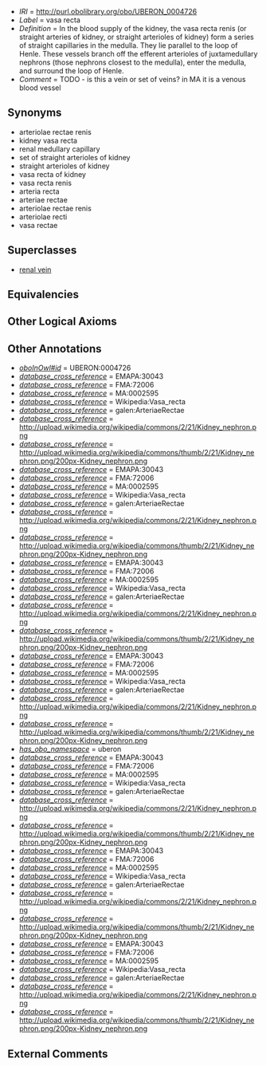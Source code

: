  * *IRI* = http://purl.obolibrary.org/obo/UBERON_0004726
 * *Label* = vasa recta
 * *Definition* = In the blood supply of the kidney, the vasa recta renis (or straight arteries of kidney, or straight arterioles of kidney) form a series of straight capillaries in the medulla. They lie parallel to the loop of Henle. These vessels branch off the efferent arterioles of juxtamedullary nephrons (those nephrons closest to the medulla), enter the medulla, and surround the loop of Henle.
 * *Comment* = TODO - is this a vein or set of veins? in MA it is a venous blood vessel

## Synonyms

 * arteriolae rectae renis
 * kidney vasa recta
 * renal medullary capillary
 * set of straight arterioles of kidney
 * straight arterioles of kidney
 * vasa recta of kidney
 * vasa recta renis
 * arteria recta
 * arteriae rectae
 * arteriolae rectae renis
 * arteriolae recti
 * vasa rectae

## Superclasses

 * [renal vein](../../UBERON/40/UBERON_0001140.md)

## Equivalencies


## Other Logical Axioms


## Other Annotations

 * *[oboInOwl#id](../../id/oboInOwl#id.md)* = UBERON:0004726
 * *[database_cross_reference](../../ef/oboInOwl#hasDbXref.md)* = EMAPA:30043
 * *[database_cross_reference](../../ef/oboInOwl#hasDbXref.md)* = FMA:72006
 * *[database_cross_reference](../../ef/oboInOwl#hasDbXref.md)* = MA:0002595
 * *[database_cross_reference](../../ef/oboInOwl#hasDbXref.md)* = Wikipedia:Vasa_recta
 * *[database_cross_reference](../../ef/oboInOwl#hasDbXref.md)* = galen:ArteriaeRectae
 * *[database_cross_reference](../../ef/oboInOwl#hasDbXref.md)* = http://upload.wikimedia.org/wikipedia/commons/2/21/Kidney_nephron.png
 * *[database_cross_reference](../../ef/oboInOwl#hasDbXref.md)* = http://upload.wikimedia.org/wikipedia/commons/thumb/2/21/Kidney_nephron.png/200px-Kidney_nephron.png
 * *[database_cross_reference](../../ef/oboInOwl#hasDbXref.md)* = EMAPA:30043
 * *[database_cross_reference](../../ef/oboInOwl#hasDbXref.md)* = FMA:72006
 * *[database_cross_reference](../../ef/oboInOwl#hasDbXref.md)* = MA:0002595
 * *[database_cross_reference](../../ef/oboInOwl#hasDbXref.md)* = Wikipedia:Vasa_recta
 * *[database_cross_reference](../../ef/oboInOwl#hasDbXref.md)* = galen:ArteriaeRectae
 * *[database_cross_reference](../../ef/oboInOwl#hasDbXref.md)* = http://upload.wikimedia.org/wikipedia/commons/2/21/Kidney_nephron.png
 * *[database_cross_reference](../../ef/oboInOwl#hasDbXref.md)* = http://upload.wikimedia.org/wikipedia/commons/thumb/2/21/Kidney_nephron.png/200px-Kidney_nephron.png
 * *[database_cross_reference](../../ef/oboInOwl#hasDbXref.md)* = EMAPA:30043
 * *[database_cross_reference](../../ef/oboInOwl#hasDbXref.md)* = FMA:72006
 * *[database_cross_reference](../../ef/oboInOwl#hasDbXref.md)* = MA:0002595
 * *[database_cross_reference](../../ef/oboInOwl#hasDbXref.md)* = Wikipedia:Vasa_recta
 * *[database_cross_reference](../../ef/oboInOwl#hasDbXref.md)* = galen:ArteriaeRectae
 * *[database_cross_reference](../../ef/oboInOwl#hasDbXref.md)* = http://upload.wikimedia.org/wikipedia/commons/2/21/Kidney_nephron.png
 * *[database_cross_reference](../../ef/oboInOwl#hasDbXref.md)* = http://upload.wikimedia.org/wikipedia/commons/thumb/2/21/Kidney_nephron.png/200px-Kidney_nephron.png
 * *[database_cross_reference](../../ef/oboInOwl#hasDbXref.md)* = EMAPA:30043
 * *[database_cross_reference](../../ef/oboInOwl#hasDbXref.md)* = FMA:72006
 * *[database_cross_reference](../../ef/oboInOwl#hasDbXref.md)* = MA:0002595
 * *[database_cross_reference](../../ef/oboInOwl#hasDbXref.md)* = Wikipedia:Vasa_recta
 * *[database_cross_reference](../../ef/oboInOwl#hasDbXref.md)* = galen:ArteriaeRectae
 * *[database_cross_reference](../../ef/oboInOwl#hasDbXref.md)* = http://upload.wikimedia.org/wikipedia/commons/2/21/Kidney_nephron.png
 * *[database_cross_reference](../../ef/oboInOwl#hasDbXref.md)* = http://upload.wikimedia.org/wikipedia/commons/thumb/2/21/Kidney_nephron.png/200px-Kidney_nephron.png
 * *[has_obo_namespace](../../ce/oboInOwl#hasOBONamespace.md)* = uberon
 * *[database_cross_reference](../../ef/oboInOwl#hasDbXref.md)* = EMAPA:30043
 * *[database_cross_reference](../../ef/oboInOwl#hasDbXref.md)* = FMA:72006
 * *[database_cross_reference](../../ef/oboInOwl#hasDbXref.md)* = MA:0002595
 * *[database_cross_reference](../../ef/oboInOwl#hasDbXref.md)* = Wikipedia:Vasa_recta
 * *[database_cross_reference](../../ef/oboInOwl#hasDbXref.md)* = galen:ArteriaeRectae
 * *[database_cross_reference](../../ef/oboInOwl#hasDbXref.md)* = http://upload.wikimedia.org/wikipedia/commons/2/21/Kidney_nephron.png
 * *[database_cross_reference](../../ef/oboInOwl#hasDbXref.md)* = http://upload.wikimedia.org/wikipedia/commons/thumb/2/21/Kidney_nephron.png/200px-Kidney_nephron.png
 * *[database_cross_reference](../../ef/oboInOwl#hasDbXref.md)* = EMAPA:30043
 * *[database_cross_reference](../../ef/oboInOwl#hasDbXref.md)* = FMA:72006
 * *[database_cross_reference](../../ef/oboInOwl#hasDbXref.md)* = MA:0002595
 * *[database_cross_reference](../../ef/oboInOwl#hasDbXref.md)* = Wikipedia:Vasa_recta
 * *[database_cross_reference](../../ef/oboInOwl#hasDbXref.md)* = galen:ArteriaeRectae
 * *[database_cross_reference](../../ef/oboInOwl#hasDbXref.md)* = http://upload.wikimedia.org/wikipedia/commons/2/21/Kidney_nephron.png
 * *[database_cross_reference](../../ef/oboInOwl#hasDbXref.md)* = http://upload.wikimedia.org/wikipedia/commons/thumb/2/21/Kidney_nephron.png/200px-Kidney_nephron.png
 * *[database_cross_reference](../../ef/oboInOwl#hasDbXref.md)* = EMAPA:30043
 * *[database_cross_reference](../../ef/oboInOwl#hasDbXref.md)* = FMA:72006
 * *[database_cross_reference](../../ef/oboInOwl#hasDbXref.md)* = MA:0002595
 * *[database_cross_reference](../../ef/oboInOwl#hasDbXref.md)* = Wikipedia:Vasa_recta
 * *[database_cross_reference](../../ef/oboInOwl#hasDbXref.md)* = galen:ArteriaeRectae
 * *[database_cross_reference](../../ef/oboInOwl#hasDbXref.md)* = http://upload.wikimedia.org/wikipedia/commons/2/21/Kidney_nephron.png
 * *[database_cross_reference](../../ef/oboInOwl#hasDbXref.md)* = http://upload.wikimedia.org/wikipedia/commons/thumb/2/21/Kidney_nephron.png/200px-Kidney_nephron.png

## External Comments

